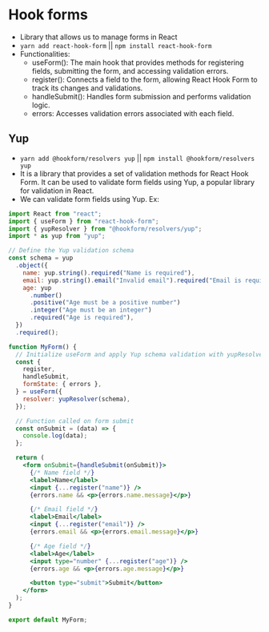# Hook forms

- Library that allows us to manage forms in React
- `yarn add react-hook-form` || `npm install react-hook-form`
- Functionalities:
  - useForm(): The main hook that provides methods for registering fields, submitting the form, and accessing validation errors.
  - register(): Connects a field to the form, allowing React Hook Form to track its changes and validations.
  - handleSubmit(): Handles form submission and performs validation logic.
  - errors: Accesses validation errors associated with each field.

## Yup

- `yarn add @hookform/resolvers yup` || `npm install @hookform/resolvers yup`
- It is a library that provides a set of validation methods for React Hook Form. It can be used to validate form fields using Yup, a popular library for validation in React.
- We can validate form fields using Yup. Ex:

```jsx
import React from "react";
import { useForm } from "react-hook-form";
import { yupResolver } from "@hookform/resolvers/yup";
import * as yup from "yup";

// Define the Yup validation schema
const schema = yup
  .object({
    name: yup.string().required("Name is required"),
    email: yup.string().email("Invalid email").required("Email is required"),
    age: yup
      .number()
      .positive("Age must be a positive number")
      .integer("Age must be an integer")
      .required("Age is required"),
  })
  .required();

function MyForm() {
  // Initialize useForm and apply Yup schema validation with yupResolver
  const {
    register,
    handleSubmit,
    formState: { errors },
  } = useForm({
    resolver: yupResolver(schema),
  });

  // Function called on form submit
  const onSubmit = (data) => {
    console.log(data);
  };

  return (
    <form onSubmit={handleSubmit(onSubmit)}>
      {/* Name field */}
      <label>Name</label>
      <input {...register("name")} />
      {errors.name && <p>{errors.name.message}</p>}

      {/* Email field */}
      <label>Email</label>
      <input {...register("email")} />
      {errors.email && <p>{errors.email.message}</p>}

      {/* Age field */}
      <label>Age</label>
      <input type="number" {...register("age")} />
      {errors.age && <p>{errors.age.message}</p>}

      <button type="submit">Submit</button>
    </form>
  );
}

export default MyForm;
```
